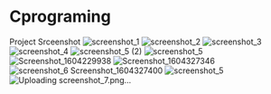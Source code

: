 # Cprograming

Project Srceenshot
![screenshot_1](https://user-images.githubusercontent.com/67528018/187185868-8a07f6c5-0c92-4bfc-a864-b3f917374ab0.png)
![screenshot_2](https://user-images.githubusercontent.com/67528018/187185887-2cee1e68-5af1-41e8-9130-b71db386240d.png)
![screenshot_3](https://user-images.githubusercontent.com/67528018/187185901-d9fd34a8-872c-4f9d-bd18-e4a3fe659a8d.png)
![screenshot_4](https://user-images.githubusercontent.com/67528018/187185940-4963aa66-7dd8-40d0-9358-1dc9d18993bf.png)
![screenshot_5 (2)](https://user-images.githubusercontent.com/67528018/187185957-d8e476e7-d47f-4c1b-b054-f3a87e47f3ff.png)
![screenshot_5](https://user-images.githubusercontent.com/67528018/187185977-dfc72be8-7ccd-4bfa-9b8b-ddf7cbf76c72.png)
![Screenshot_1604229938](https://user-images.githubusercontent.com/67528018/187186028-6aeda78b-9938-49ec-b601-b8d9f9a56523.png)
![Screenshot_1604327346](https://user-images.githubusercontent.com/67528018/187186043-664bcc64-fd97-4d72-9d08-d5ae4b596213.png)
![![screenshot_6](https://user-images.githubusercontent.com/67528018/187186126-62a9e13b-1634-4338-9999-08e17c90ba59.png)
Screenshot_1604327400](https://user-images.githubusercontent.com/67528018/187186084-973d89a3-3f82-4bc0-967c-f0974a930b55.png)
![screenshot_5](https://user-images.githubusercontent.com/67528018/187186102-b72f8fc4-30c4-4707-aeb2-a951f50acfa7.png)
![Uploading screenshot_7.png…]()
